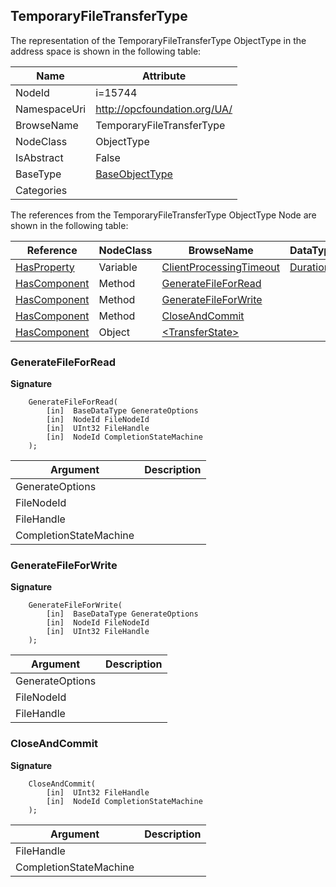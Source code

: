 <!-- objecttype -->
## TemporaryFileTransferType
  
<!-- end of text -->
The representation of the TemporaryFileTransferType ObjectType in the address space is shown in the following table:  

|Name|Attribute|
|---|---|
|NodeId|i=15744|
|NamespaceUri|http://opcfoundation.org/UA/|
|BrowseName|TemporaryFileTransferType|
|NodeClass|ObjectType|
|IsAbstract|False|
|BaseType|[BaseObjectType](../../ObjectTypes/BaseObjectType/readme.md)|
|Categories||

The references from the TemporaryFileTransferType ObjectType Node are shown in the following table:  

|Reference|NodeClass|BrowseName|DataType|TypeDefinition|ModellingRule|
|---|---|---|---|---|---|
|[HasProperty](../../ReferenceTypes/HasProperty/readme.md)|Variable|[ClientProcessingTimeout](#ClientProcessingTimeout)|[Duration](../../DataTypes/Duration/readme.md)|[PropertyType](../../VariableTypes/PropertyType/readme.md)|[Mandatory](../../Objects/Mandatory/readme.md)|
|[HasComponent](../../ReferenceTypes/HasComponent/readme.md)|Method|[GenerateFileForRead](#GenerateFileForRead)|||[Mandatory](../../Objects/Mandatory/readme.md)|
|[HasComponent](../../ReferenceTypes/HasComponent/readme.md)|Method|[GenerateFileForWrite](#GenerateFileForWrite)|||[Mandatory](../../Objects/Mandatory/readme.md)|
|[HasComponent](../../ReferenceTypes/HasComponent/readme.md)|Method|[CloseAndCommit](#CloseAndCommit)|||[Mandatory](../../Objects/Mandatory/readme.md)|
|[HasComponent](../../ReferenceTypes/HasComponent/readme.md)|Object|[&lt;TransferState&gt;](#&lt;TransferState&gt;)||[FileTransferStateMachineType](../../ObjectTypes/FileTransferStateMachineType/readme.md)|[OptionalPlaceholder](../../Objects/OptionalPlaceholder/readme.md)|

### <a name="GenerateFileForRead"></a>GenerateFileForRead
  
**Signature**
```
    GenerateFileForRead(
        [in]  BaseDataType GenerateOptions
        [in]  NodeId FileNodeId
        [in]  UInt32 FileHandle
        [in]  NodeId CompletionStateMachine
    );
```

|Argument|Description|
|---|---|
|GenerateOptions||
|FileNodeId||
|FileHandle||
|CompletionStateMachine||

### <a name="GenerateFileForWrite"></a>GenerateFileForWrite
  
**Signature**
```
    GenerateFileForWrite(
        [in]  BaseDataType GenerateOptions
        [in]  NodeId FileNodeId
        [in]  UInt32 FileHandle
    );
```

|Argument|Description|
|---|---|
|GenerateOptions||
|FileNodeId||
|FileHandle||

### <a name="CloseAndCommit"></a>CloseAndCommit
  
**Signature**
```
    CloseAndCommit(
        [in]  UInt32 FileHandle
        [in]  NodeId CompletionStateMachine
    );
```

|Argument|Description|
|---|---|
|FileHandle||
|CompletionStateMachine||


